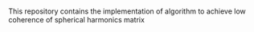 # 
This repository contains the implementation of algorithm to achieve low coherence of spherical harmonics matrix
